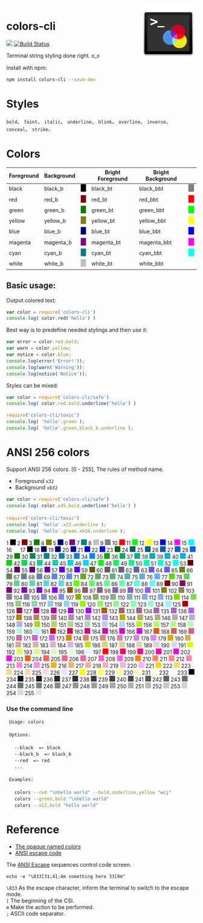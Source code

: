 <img align="right" height="150" src="./img/colors-cli.png">

# colors-cli


[![](https://jaywcjlove.github.io/sb/ico/npm.svg)](https://www.npmjs.com/package/colors-cli) [![Build Status](https://travis-ci.org/jaywcjlove/colors-cli.svg?branch=master)](https://travis-ci.org/jaywcjlove/colors-cli)

Terminal string styling done right.  ಠ_ಠ 

Install with npm:

```bash
npm install colors-cli --save-dev
```

# Styles

`bold`、 `faint`、 `italic`、 `underline`、 `blink`、 `overline`、 `inverse`、 `conceal`、 `strike`、

# Colors

<table>
  <thead><th>Foreground</th><th>Background</th><th></th><th>Bright Foreground</th><th>Bright Background</th><th></th></thead>
  <tbody>
    <tr>
      <td>black</td><td>black_b</td><td><img src="./img/black.png" width="20" height="20" /></td>
      <td>black_bt</td><td>black_bbt</td><td><img src="./img/black_bright.png" width="20" height="20" /></td>
    </tr>
    <tr>
      <td>red</td><td>red_b</td><td><img src="./img/red.png" width="20" height="20" /></td>
      <td>red_bt</td><td>red_bbt</td><td><img src="./img/red_bright.png" width="20" height="20" /></td>
    </tr>
    <tr>
      <td>green</td><td>green_b</td><td><img src="./img/green.png" width="20" height="20" /></td>
      <td>green_bt</td><td>green_bbt</td><td><img src="./img/green_bright.png" width="20" height="20" /></td>
    </tr>
    <tr>
      <td>yellow</td><td>yellow_b</td><td><img src="./img/yellow.png" width="20" height="20" /></td>
      <td>yellow_bt</td><td>yellow_bbt</td><td><img src="./img/yellow_bright.png" width="20" height="20" /></td>
    </tr>
    <tr>
      <td>blue</td><td>blue_b</td><td><img src="./img/blue.png" width="20" height="20" /></td>
      <td>blue_bt</td><td>blue_bbt</td><td><img src="./img/blue_bright.png" width="20" height="20" /></td>
    </tr>
    <tr>
      <td>magenta</td><td>magenta_b</td><td><img src="./img/magenta.png" width="20" height="20" /></td>
      <td>magenta_bt</td><td>magenta_bbt</td><td><img src="./img/magenta_bright.png" width="20" height="20" /></td>
    </tr>
    <tr>
      <td>cyan</td><td>cyan_b</td><td><img src="./img/cyan.png" width="20" height="20" /></td>
      <td>cyan_bt</td><td>cyan_bbt</td><td><img src="./img/cyan_bright.png" width="20" height="20" /></td>
    </tr>
    <tr>
      <td>white</td><td>white_b</td><td><img src="./img/white.png" width="20" height="20" /></td>
      <td>white_bt</td><td>white_bbt</td><td><img src="./img/white_bright.png" width="20" height="20" /></td>
    </tr>
  </tbody>
</table>

## Basic usage:

Output colored text:

```js
var color = require('colors-cli')
console.log( color.red('hello') )
```

Best way is to predefine needed stylings and then use it:

```js
var error = color.red.bold;
var warn = color.yellow;
var notice = color.blue;
console.log(error('Error!'));
console.log(warn('Warning'));
console.log(notice('Notice'));
```


Styles can be mixed:

```js
var color = require('colors-cli/safe')
console.log( color.red.bold.underline('hello') )
```


```js
require('colors-cli/toxic')
console.log( 'hello'.green );
console.log( 'hello'.green.black_b.underline );
```

# ANSI 256 colors

Support ANSI 256 colors. [0 - 255], The rules of method name. 

 - Foreground `x32` 
 - Background `xb32`

```js
var color = require('colors-cli/safe')
console.log( color.x45.bold.underline('hello') )

require('colors-cli/toxic')
console.log( 'hello'.x23.underline );
console.log( 'hello'.green.xb34.underline );
```

<tr> <td>1</td> <td><img src="./img/x1.png" width="15" height="15"></td> <td>2</td> <td><img src="./img/x2.png" width="15" height="15"></td> <td>3</td> <td><img src="./img/x3.png" width="15" height="15"></td> <td>4</td> <td><img src="./img/x4.png" width="15" height="15"></td> <td>5</td> <td><img src="./img/x5.png" width="15" height="15"></td> <td>6</td> <td><img src="./img/x6.png" width="15" height="15"></td> <td>7</td> <td><img src="./img/x7.png" width="15" height="15"></td> <td>8</td> <td><img src="./img/x8.png" width="15" height="15"></td> <td>9</td> <td><img src="./img/x9.png" width="15" height="15"></td> <td>10</td> <td><img src="./img/x10.png" width="15" height="15"></td> </tr> <tr> <td>11</td> <td><img src="./img/x11.png" width="15" height="15"></td> <td>12</td> <td><img src="./img/x12.png" width="15" height="15"></td> <td>13</td> <td><img src="./img/x13.png" width="15" height="15"></td> <td>14</td> <td><img src="./img/x14.png" width="15" height="15"></td> <td>15</td> <td><img src="./img/x15.png" width="15" height="15"></td> <td>16</td> <td><img src="./img/x16.png" width="15" height="15"></td> <td>17</td> <td><img src="./img/x17.png" width="15" height="15"></td> <td>18</td> <td><img src="./img/x18.png" width="15" height="15"></td> <td>19</td> <td><img src="./img/x19.png" width="15" height="15"></td> <td>20</td> <td><img src="./img/x20.png" width="15" height="15"></td> </tr> <tr> <td>21</td> <td><img src="./img/x21.png" width="15" height="15"></td> <td>22</td> <td><img src="./img/x22.png" width="15" height="15"></td> <td>23</td> <td><img src="./img/x23.png" width="15" height="15"></td> <td>24</td> <td><img src="./img/x24.png" width="15" height="15"></td> <td>25</td> <td><img src="./img/x25.png" width="15" height="15"></td> <td>26</td> <td><img src="./img/x26.png" width="15" height="15"></td> <td>27</td> <td><img src="./img/x27.png" width="15" height="15"></td> <td>28</td> <td><img src="./img/x28.png" width="15" height="15"></td> <td>29</td> <td><img src="./img/x29.png" width="15" height="15"></td> <td>30</td> <td><img src="./img/x30.png" width="15" height="15"></td> </tr> <tr> <td>31</td> <td><img src="./img/x31.png" width="15" height="15"></td> <td>32</td> <td><img src="./img/x32.png" width="15" height="15"></td> <td>33</td> <td><img src="./img/x33.png" width="15" height="15"></td> <td>34</td> <td><img src="./img/x34.png" width="15" height="15"></td> <td>35</td> <td><img src="./img/x35.png" width="15" height="15"></td> <td>36</td> <td><img src="./img/x36.png" width="15" height="15"></td> <td>37</td> <td><img src="./img/x37.png" width="15" height="15"></td> <td>38</td> <td><img src="./img/x38.png" width="15" height="15"></td> <td>39</td> <td><img src="./img/x39.png" width="15" height="15"></td> <td>40</td> <td><img src="./img/x40.png" width="15" height="15"></td> </tr> <tr> <td>41</td> <td><img src="./img/x41.png" width="15" height="15"></td> <td>42</td> <td><img src="./img/x42.png" width="15" height="15"></td> <td>43</td> <td><img src="./img/x43.png" width="15" height="15"></td> <td>44</td> <td><img src="./img/x44.png" width="15" height="15"></td> <td>45</td> <td><img src="./img/x45.png" width="15" height="15"></td> <td>46</td> <td><img src="./img/x46.png" width="15" height="15"></td> <td>47</td> <td><img src="./img/x47.png" width="15" height="15"></td> <td>48</td> <td><img src="./img/x48.png" width="15" height="15"></td> <td>49</td> <td><img src="./img/x49.png" width="15" height="15"></td> <td>50</td> <td><img src="./img/x50.png" width="15" height="15"></td> </tr> <tr> <td>51</td> <td><img src="./img/x51.png" width="15" height="15"></td> <td>52</td> <td><img src="./img/x52.png" width="15" height="15"></td> <td>53</td> <td><img src="./img/x53.png" width="15" height="15"></td> <td>54</td> <td><img src="./img/x54.png" width="15" height="15"></td> <td>55</td> <td><img src="./img/x55.png" width="15" height="15"></td> <td>56</td> <td><img src="./img/x56.png" width="15" height="15"></td> <td>57</td> <td><img src="./img/x57.png" width="15" height="15"></td> <td>58</td> <td><img src="./img/x58.png" width="15" height="15"></td> <td>59</td> <td><img src="./img/x59.png" width="15" height="15"></td> <td>60</td> <td><img src="./img/x60.png" width="15" height="15"></td> </tr> <tr> <td>61</td> <td><img src="./img/x61.png" width="15" height="15"></td> <td>62</td> <td><img src="./img/x62.png" width="15" height="15"></td> <td>63</td> <td><img src="./img/x63.png" width="15" height="15"></td> <td>64</td> <td><img src="./img/x64.png" width="15" height="15"></td> <td>65</td> <td><img src="./img/x65.png" width="15" height="15"></td> <td>66</td> <td><img src="./img/x66.png" width="15" height="15"></td> <td>67</td> <td><img src="./img/x67.png" width="15" height="15"></td> <td>68</td> <td><img src="./img/x68.png" width="15" height="15"></td> <td>69</td> <td><img src="./img/x69.png" width="15" height="15"></td> <td>70</td> <td><img src="./img/x70.png" width="15" height="15"></td> </tr> <tr> <td>71</td> <td><img src="./img/x71.png" width="15" height="15"></td> <td>72</td> <td><img src="./img/x72.png" width="15" height="15"></td> <td>73</td> <td><img src="./img/x73.png" width="15" height="15"></td> <td>74</td> <td><img src="./img/x74.png" width="15" height="15"></td> <td>75</td> <td><img src="./img/x75.png" width="15" height="15"></td> <td>76</td> <td><img src="./img/x76.png" width="15" height="15"></td> <td>77</td> <td><img src="./img/x77.png" width="15" height="15"></td> <td>78</td> <td><img src="./img/x78.png" width="15" height="15"></td> <td>79</td> <td><img src="./img/x79.png" width="15" height="15"></td> <td>80</td> <td><img src="./img/x80.png" width="15" height="15"></td> </tr> <tr> <td>81</td> <td><img src="./img/x81.png" width="15" height="15"></td> <td>82</td> <td><img src="./img/x82.png" width="15" height="15"></td> <td>83</td> <td><img src="./img/x83.png" width="15" height="15"></td> <td>84</td> <td><img src="./img/x84.png" width="15" height="15"></td> <td>85</td> <td><img src="./img/x85.png" width="15" height="15"></td> <td>86</td> <td><img src="./img/x86.png" width="15" height="15"></td> <td>87</td> <td><img src="./img/x87.png" width="15" height="15"></td> <td>88</td> <td><img src="./img/x88.png" width="15" height="15"></td> <td>89</td> <td><img src="./img/x89.png" width="15" height="15"></td> <td>90</td> <td><img src="./img/x90.png" width="15" height="15"></td> </tr> <tr> <td>91</td> <td><img src="./img/x91.png" width="15" height="15"></td> <td>92</td> <td><img src="./img/x92.png" width="15" height="15"></td> <td>93</td> <td><img src="./img/x93.png" width="15" height="15"></td> <td>94</td> <td><img src="./img/x94.png" width="15" height="15"></td> <td>95</td> <td><img src="./img/x95.png" width="15" height="15"></td> <td>96</td> <td><img src="./img/x96.png" width="15" height="15"></td> <td>97</td> <td><img src="./img/x97.png" width="15" height="15"></td> <td>98</td> <td><img src="./img/x98.png" width="15" height="15"></td> <td>99</td> <td><img src="./img/x99.png" width="15" height="15"></td> <td>100</td> <td><img src="./img/x100.png" width="15" height="15"></td> </tr> <tr> <td>101</td> <td><img src="./img/x101.png" width="15" height="15"></td> <td>102</td> <td><img src="./img/x102.png" width="15" height="15"></td> <td>103</td> <td><img src="./img/x103.png" width="15" height="15"></td> <td>104</td> <td><img src="./img/x104.png" width="15" height="15"></td> <td>105</td> <td><img src="./img/x105.png" width="15" height="15"></td> <td>106</td> <td><img src="./img/x106.png" width="15" height="15"></td> <td>107</td> <td><img src="./img/x107.png" width="15" height="15"></td> <td>108</td> <td><img src="./img/x108.png" width="15" height="15"></td> <td>109</td> <td><img src="./img/x109.png" width="15" height="15"></td> <td>110</td> <td><img src="./img/x110.png" width="15" height="15"></td> </tr> <tr> <td>111</td> <td><img src="./img/x111.png" width="15" height="15"></td> <td>112</td> <td><img src="./img/x112.png" width="15" height="15"></td> <td>113</td> <td><img src="./img/x113.png" width="15" height="15"></td> <td>114</td> <td><img src="./img/x114.png" width="15" height="15"></td> <td>115</td> <td><img src="./img/x115.png" width="15" height="15"></td> <td>116</td> <td><img src="./img/x116.png" width="15" height="15"></td> <td>117</td> <td><img src="./img/x117.png" width="15" height="15"></td> <td>118</td> <td><img src="./img/x118.png" width="15" height="15"></td> <td>119</td> <td><img src="./img/x119.png" width="15" height="15"></td> <td>120</td> <td><img src="./img/x120.png" width="15" height="15"></td> </tr> <tr> <td>121</td> <td><img src="./img/x121.png" width="15" height="15"></td> <td>122</td> <td><img src="./img/x122.png" width="15" height="15"></td> <td>123</td> <td><img src="./img/x123.png" width="15" height="15"></td> <td>124</td> <td><img src="./img/x124.png" width="15" height="15"></td> <td>125</td> <td><img src="./img/x125.png" width="15" height="15"></td> <td>126</td> <td><img src="./img/x126.png" width="15" height="15"></td> <td>127</td> <td><img src="./img/x127.png" width="15" height="15"></td> <td>128</td> <td><img src="./img/x128.png" width="15" height="15"></td> <td>129</td> <td><img src="./img/x129.png" width="15" height="15"></td> <td>130</td> <td><img src="./img/x130.png" width="15" height="15"></td> </tr> <tr> <td>131</td> <td><img src="./img/x131.png" width="15" height="15"></td> <td>132</td> <td><img src="./img/x132.png" width="15" height="15"></td> <td>133</td> <td><img src="./img/x133.png" width="15" height="15"></td> <td>134</td> <td><img src="./img/x134.png" width="15" height="15"></td> <td>135</td> <td><img src="./img/x135.png" width="15" height="15"></td> <td>136</td> <td><img src="./img/x136.png" width="15" height="15"></td> <td>137</td> <td><img src="./img/x137.png" width="15" height="15"></td> <td>138</td> <td><img src="./img/x138.png" width="15" height="15"></td> <td>139</td> <td><img src="./img/x139.png" width="15" height="15"></td> <td>140</td> <td><img src="./img/x140.png" width="15" height="15"></td> </tr> <tr> <td>141</td> <td><img src="./img/x141.png" width="15" height="15"></td> <td>142</td> <td><img src="./img/x142.png" width="15" height="15"></td> <td>143</td> <td><img src="./img/x143.png" width="15" height="15"></td> <td>144</td> <td><img src="./img/x144.png" width="15" height="15"></td> <td>145</td> <td><img src="./img/x145.png" width="15" height="15"></td> <td>146</td> <td><img src="./img/x146.png" width="15" height="15"></td> <td>147</td> <td><img src="./img/x147.png" width="15" height="15"></td> <td>148</td> <td><img src="./img/x148.png" width="15" height="15"></td> <td>149</td> <td><img src="./img/x149.png" width="15" height="15"></td> <td>150</td> <td><img src="./img/x150.png" width="15" height="15"></td> </tr> <tr> <td>151</td> <td><img src="./img/x151.png" width="15" height="15"></td> <td>152</td> <td><img src="./img/x152.png" width="15" height="15"></td> <td>153</td> <td><img src="./img/x153.png" width="15" height="15"></td> <td>154</td> <td><img src="./img/x154.png" width="15" height="15"></td> <td>155</td> <td><img src="./img/x155.png" width="15" height="15"></td> <td>156</td> <td><img src="./img/x156.png" width="15" height="15"></td> <td>157</td> <td><img src="./img/x157.png" width="15" height="15"></td> <td>158</td> <td><img src="./img/x158.png" width="15" height="15"></td> <td>159</td> <td><img src="./img/x159.png" width="15" height="15"></td> <td>160</td> <td><img src="./img/x160.png" width="15" height="15"></td> </tr> <tr> <td>161</td> <td><img src="./img/x161.png" width="15" height="15"></td> <td>162</td> <td><img src="./img/x162.png" width="15" height="15"></td> <td>163</td> <td><img src="./img/x163.png" width="15" height="15"></td> <td>164</td> <td><img src="./img/x164.png" width="15" height="15"></td> <td>165</td> <td><img src="./img/x165.png" width="15" height="15"></td> <td>166</td> <td><img src="./img/x166.png" width="15" height="15"></td> <td>167</td> <td><img src="./img/x167.png" width="15" height="15"></td> <td>168</td> <td><img src="./img/x168.png" width="15" height="15"></td> <td>169</td> <td><img src="./img/x169.png" width="15" height="15"></td> <td>170</td> <td><img src="./img/x170.png" width="15" height="15"></td> </tr> <tr> <td>171</td> <td><img src="./img/x171.png" width="15" height="15"></td> <td>172</td> <td><img src="./img/x172.png" width="15" height="15"></td> <td>173</td> <td><img src="./img/x173.png" width="15" height="15"></td> <td>174</td> <td><img src="./img/x174.png" width="15" height="15"></td> <td>175</td> <td><img src="./img/x175.png" width="15" height="15"></td> <td>176</td> <td><img src="./img/x176.png" width="15" height="15"></td> <td>177</td> <td><img src="./img/x177.png" width="15" height="15"></td> <td>178</td> <td><img src="./img/x178.png" width="15" height="15"></td> <td>179</td> <td><img src="./img/x179.png" width="15" height="15"></td> <td>180</td> <td><img src="./img/x180.png" width="15" height="15"></td> </tr> <tr> <td>181</td> <td><img src="./img/x181.png" width="15" height="15"></td> <td>182</td> <td><img src="./img/x182.png" width="15" height="15"></td> <td>183</td> <td><img src="./img/x183.png" width="15" height="15"></td> <td>184</td> <td><img src="./img/x184.png" width="15" height="15"></td> <td>185</td> <td><img src="./img/x185.png" width="15" height="15"></td> <td>186</td> <td><img src="./img/x186.png" width="15" height="15"></td> <td>187</td> <td><img src="./img/x187.png" width="15" height="15"></td> <td>188</td> <td><img src="./img/x188.png" width="15" height="15"></td> <td>189</td> <td><img src="./img/x189.png" width="15" height="15"></td> <td>190</td> <td><img src="./img/x190.png" width="15" height="15"></td> </tr> <tr> <td>191</td> <td><img src="./img/x191.png" width="15" height="15"></td> <td>192</td> <td><img src="./img/x192.png" width="15" height="15"></td> <td>193</td> <td><img src="./img/x193.png" width="15" height="15"></td> <td>194</td> <td><img src="./img/x194.png" width="15" height="15"></td> <td>195</td> <td><img src="./img/x195.png" width="15" height="15"></td> <td>196</td> <td><img src="./img/x196.png" width="15" height="15"></td> <td>197</td> <td><img src="./img/x197.png" width="15" height="15"></td> <td>198</td> <td><img src="./img/x198.png" width="15" height="15"></td> <td>199</td> <td><img src="./img/x199.png" width="15" height="15"></td> <td>200</td> <td><img src="./img/x200.png" width="15" height="15"></td> </tr> <tr> <td>201</td> <td><img src="./img/x201.png" width="15" height="15"></td> <td>202</td> <td><img src="./img/x202.png" width="15" height="15"></td> <td>203</td> <td><img src="./img/x203.png" width="15" height="15"></td> <td>204</td> <td><img src="./img/x204.png" width="15" height="15"></td> <td>205</td> <td><img src="./img/x205.png" width="15" height="15"></td> <td>206</td> <td><img src="./img/x206.png" width="15" height="15"></td> <td>207</td> <td><img src="./img/x207.png" width="15" height="15"></td> <td>208</td> <td><img src="./img/x208.png" width="15" height="15"></td> <td>209</td> <td><img src="./img/x209.png" width="15" height="15"></td> <td>210</td> <td><img src="./img/x210.png" width="15" height="15"></td> </tr> <tr> <td>211</td> <td><img src="./img/x211.png" width="15" height="15"></td> <td>212</td> <td><img src="./img/x212.png" width="15" height="15"></td> <td>213</td> <td><img src="./img/x213.png" width="15" height="15"></td> <td>214</td> <td><img src="./img/x214.png" width="15" height="15"></td> <td>215</td> <td><img src="./img/x215.png" width="15" height="15"></td> <td>216</td> <td><img src="./img/x216.png" width="15" height="15"></td> <td>217</td> <td><img src="./img/x217.png" width="15" height="15"></td> <td>218</td> <td><img src="./img/x218.png" width="15" height="15"></td> <td>219</td> <td><img src="./img/x219.png" width="15" height="15"></td> <td>220</td> <td><img src="./img/x220.png" width="15" height="15"></td> </tr> <tr> <td>221</td> <td><img src="./img/x221.png" width="15" height="15"></td> <td>222</td> <td><img src="./img/x222.png" width="15" height="15"></td> <td>223</td> <td><img src="./img/x223.png" width="15" height="15"></td> <td>224</td> <td><img src="./img/x224.png" width="15" height="15"></td> <td>225</td> <td><img src="./img/x225.png" width="15" height="15"></td> <td>226</td> <td><img src="./img/x226.png" width="15" height="15"></td> <td>227</td> <td><img src="./img/x227.png" width="15" height="15"></td> <td>228</td> <td><img src="./img/x228.png" width="15" height="15"></td> <td>229</td> <td><img src="./img/x229.png" width="15" height="15"></td> <td>230</td> <td><img src="./img/x230.png" width="15" height="15"></td> </tr> <tr> <td>231</td> <td><img src="./img/x231.png" width="15" height="15"></td> <td>232</td> <td><img src="./img/x232.png" width="15" height="15"></td> <td>233</td> <td><img src="./img/x233.png" width="15" height="15"></td> <td>234</td> <td><img src="./img/x234.png" width="15" height="15"></td> <td>235</td> <td><img src="./img/x235.png" width="15" height="15"></td> <td>236</td> <td><img src="./img/x236.png" width="15" height="15"></td> <td>237</td> <td><img src="./img/x237.png" width="15" height="15"></td> <td>238</td> <td><img src="./img/x238.png" width="15" height="15"></td> <td>239</td> <td><img src="./img/x239.png" width="15" height="15"></td> <td>240</td> <td><img src="./img/x240.png" width="15" height="15"></td> </tr> <tr> <td>241</td> <td><img src="./img/x241.png" width="15" height="15"></td> <td>242</td> <td><img src="./img/x242.png" width="15" height="15"></td> <td>243</td> <td><img src="./img/x243.png" width="15" height="15"></td> <td>244</td> <td><img src="./img/x244.png" width="15" height="15"></td> <td>245</td> <td><img src="./img/x245.png" width="15" height="15"></td> <td>246</td> <td><img src="./img/x246.png" width="15" height="15"></td> <td>247</td> <td><img src="./img/x247.png" width="15" height="15"></td> <td>248</td> <td><img src="./img/x248.png" width="15" height="15"></td> <td>249</td> <td><img src="./img/x249.png" width="15" height="15"></td> <td>250</td> <td><img src="./img/x250.png" width="15" height="15"></td> </tr> <tr> <td>251</td> <td><img src="./img/x251.png" width="15" height="15"></td> <td>252</td> <td><img src="./img/x252.png" width="15" height="15"></td> <td>253</td> <td><img src="./img/x253.png" width="15" height="15"></td> <td>254</td> <td><img src="./img/x254.png" width="15" height="15"></td> <td>255</td> <td><img src="./img/x255.png" width="15" height="15"></td> <td>&nbsp;</td> <td>&nbsp;</td> <td>&nbsp;</td> <td>&nbsp;</td> <td>&nbsp;</td> <td>&nbsp;</td> <td>&nbsp;</td> <td>&nbsp;</td> <td>&nbsp;</td> <td>&nbsp;</td> </tr>


### Use the command line

```bash
 Usage: colors

 Options:

   --black  => black
   --black_b  => black_b
   --red  => red
   ...

 Examples:

   colors --red "\nhello world" --bold,underline,yellow "wcj"
   colors --green,bold "\nhello world"
   colors --x12,bold "hello world"

```


# Reference

- [The opaque named colors](https://drafts.csswg.org/css-color/#named-colors)
- [ANSI escape code](https://en.wikipedia.org/wiki/ANSI_escape_code)


The [ANSI Escape](https://en.wikipedia.org/wiki/ANSI_escape_code) sequences control code screen.

```
echo -e "\033[31;41;4m something here 33[0m"
```

`\033` As the escape character, inform the terminal to switch to the escape mode.  
`[` The beginning of the CSI.  
`m` Make the action to be performed.  
`;` ASCII code separator.  